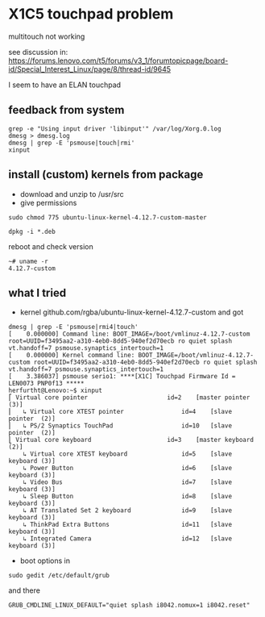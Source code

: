 # X1C5 touchpad problem
multitouch not working

see discussion in: https://forums.lenovo.com/t5/forums/v3_1/forumtopicpage/board-id/Special_Interest_Linux/page/8/thread-id/9645

I seem to have an ELAN touchpad

## feedback from system
```
grep -e "Using input driver 'libinput'" /var/log/Xorg.0.log
dmesg > dmesg.log
dmesg | grep -E 'psmouse|touch|rmi'
xinput

```

## install (custom) kernels from package
- download and unzip to /usr/src
- give permissions
```
sudo chmod 775 ubuntu-linux-kernel-4.12.7-custom-master
```
```
dpkg -i *.deb
```
reboot and check version
```
~# uname -r
4.12.7-custom
```

## what I tried
- kernel github.com/rgba/ubuntu-linux-kernel-4.12.7-custom and got
```
dmesg | grep -E 'psmouse|rmi4|touch' 
[    0.000000] Command line: BOOT_IMAGE=/boot/vmlinuz-4.12.7-custom root=UUID=f3495aa2-a310-4eb0-8dd5-940ef2d70ecb ro quiet splash vt.handoff=7 psmouse.synaptics_intertouch=1
[    0.000000] Kernel command line: BOOT_IMAGE=/boot/vmlinuz-4.12.7-custom root=UUID=f3495aa2-a310-4eb0-8dd5-940ef2d70ecb ro quiet splash vt.handoff=7 psmouse.synaptics_intertouch=1
[    3.386037] psmouse serio1: ****[X1C] Touchpad Firmware Id = LEN0073 PNP0f13 *****
herfurtht@Lenovo:~$ xinput 
⎡ Virtual core pointer                    	id=2	[master pointer  (3)]
⎜   ↳ Virtual core XTEST pointer              	id=4	[slave  pointer  (2)]
⎜   ↳ PS/2 Synaptics TouchPad                 	id=10	[slave  pointer  (2)]
⎣ Virtual core keyboard                   	id=3	[master keyboard (2)]
    ↳ Virtual core XTEST keyboard             	id=5	[slave  keyboard (3)]
    ↳ Power Button                            	id=6	[slave  keyboard (3)]
    ↳ Video Bus                               	id=7	[slave  keyboard (3)]
    ↳ Sleep Button                            	id=8	[slave  keyboard (3)]
    ↳ AT Translated Set 2 keyboard            	id=9	[slave  keyboard (3)]
    ↳ ThinkPad Extra Buttons                  	id=11	[slave  keyboard (3)]
    ↳ Integrated Camera                       	id=12	[slave  keyboard (3)]
```
- boot options in
```
sudo gedit /etc/default/grub
```
and there
```
GRUB_CMDLINE_LINUX_DEFAULT="quiet splash i8042.nomux=1 i8042.reset"
```

